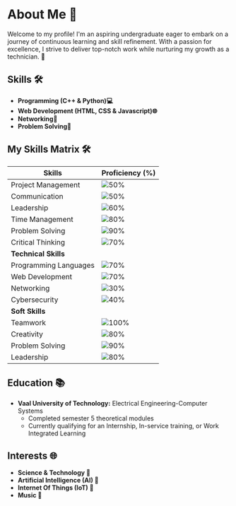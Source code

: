 # About Me 🌟

Welcome to my profile! I'm an aspiring undergraduate eager to embark on a journey of continuous learning and skill refinement. With a passion for excellence, I strive to deliver top-notch work while nurturing my growth as a technician. 🚀

## Skills 🛠️

- **Programming (C++ & Python)💻**
- **Web Development (HTML, CSS & Javascript)🌐**
- **Networking📡**
- **Problem Solving🧮**

## My Skills Matrix 🛠

| Skills                | Proficiency (%) |
|-----------------------|-----------------|
| Project Management    | ![50%](https://progress-bar.dev/50/?title=50%) |
| Communication         | ![50%](https://progress-bar.dev/50/?title=50%) |
| Leadership            | ![60%](https://progress-bar.dev/60/?title=60%) |
| Time Management       | ![80%](https://progress-bar.dev/80/?title=80%) |
| Problem Solving       | ![90%](https://progress-bar.dev/90/?title=90%) |
| Critical Thinking     | ![70%](https://progress-bar.dev/70/?title=70%) |
| **Technical Skills**                    |
| Programming Languages | ![70%](https://progress-bar.dev/70/?title=70%) |
| Web Development       | ![70%](https://progress-bar.dev/70/?title=70%) |
| Networking            | ![30%](https://progress-bar.dev/30/?title=30%) |
| Cybersecurity         | ![40%](https://progress-bar.dev/40/?title=40%) |
| **Soft Skills**                         |
| Teamwork              | ![100%](https://progress-bar.dev/100/?title=100%) |
| Creativity            | ![80%](https://progress-bar.dev/80/?title=80%) |
| Problem Solving       | ![90%](https://progress-bar.dev/90/?title=90%) |
| Leadership            | ![80%](https://progress-bar.dev/80/?title=80%) |

## Education 📚

- **Vaal University of Technology:** Electrical Engineering-Computer Systems
  - Completed semester 5 theoretical modules
  - Currently qualifying for an Internship, In-service training, or Work Integrated Learning

## Interests 🌐

- **Science & Technology 🔬**
- **Artificial Intelligence (AI) 🤖**
- **Internet Of Things (IoT) 📡**
- **Music 🎵**
